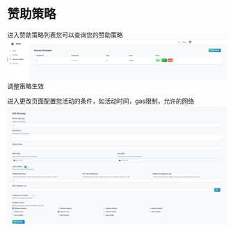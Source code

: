 # 赞助策略

进入赞助策略列表您可以查询您的赞助策略
![alt text](../../public/image/strategy_list.png)
调整策略生效 


进入更改页面配置您活动的条件，如活动时间，gas限制，允许的网络
![alt text](../../public/image/strategy_edit.png)
